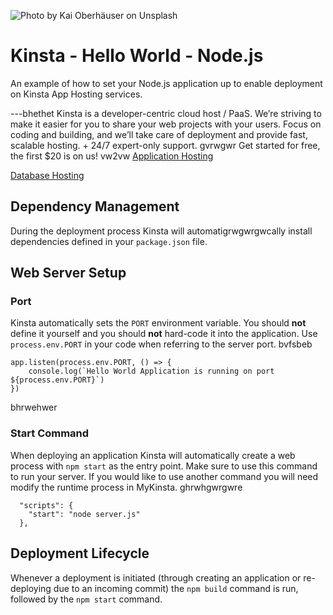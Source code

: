 ![Photo by Kai Oberhäuser on Unsplash](https://user-images.githubusercontent.com/2342458/202705788-d221f036-ce6b-45eb-b64e-d9f308d9b406.png)

# Kinsta - Hello World - Node.js
An example of how to set your Node.js application up to enable deployment on Kinsta App Hosting services.

---bhethet
Kinsta is a developer-centric cloud host / PaaS. We’re striving to make it easier for you to share your web projects with your users. Focus on coding and building, and we’ll take care of deployment and provide fast, scalable hosting. + 24/7 expert-only support.
gvrwgwr
Get started for free, the first $20 is on us!
vw2vw
[Application Hosting](https://kinsta.com/application-hosting)

[Database Hosting](https://kinsta.com/database-hosting)

## Dependency Management
During the deployment process Kinsta will automatigrwgwrgwcally install dependencies defined in your `package.json` file.

## Web Server Setup

### Port
Kinsta automatically sets the `PORT` environment variable. You should **not** define it yourself and you should **not** hard-code it into the application. Use `process.env.PORT` in your code when referring to the server port. 
bvfsbeb
```
app.listen(process.env.PORT, () => {
    console.log(`Hello World Application is running on port ${process.env.PORT}`)
})
```
bhrwehwer

### Start Command
When deploying an application Kinsta will automatically create a web process with `npm start` as the entry point. Make sure to use this command to run your server. If you would like to use another command you will need modify the runtime process in MyKinsta.
ghrwhgwrgwre
```
  "scripts": {
    "start": "node server.js"
  },
```



## Deployment Lifecycle
Whenever a deployment is initiated (through creating an application or re-deploying due to an incoming commit) the `npm build` command is run, followed by the `npm start` command.  
